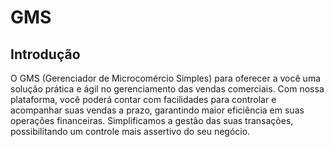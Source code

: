 # GMS

## Introdução

O GMS (Gerenciador de Microcomércio Simples) para oferecer a você uma solução prática e ágil no gerenciamento das vendas comerciais. Com nossa plataforma, você poderá contar com facilidades para controlar e acompanhar suas vendas a prazo, garantindo maior eficiência em suas operações financeiras. Simplificamos a gestão das suas transações, possibilitando um controle mais assertivo do seu negócio.